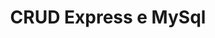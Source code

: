 ---
img: /assets/img/crud-nodejs.png
title: CRUD Express e MySql
description: Projeto desenvolvido com Express, Semantic e MySql.
site-project: https://github.com/JhonathanRibeiro/CRUD-NodeJS-
---